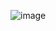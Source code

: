 ![image](https://user-images.githubusercontent.com/49941629/166069685-2fb7212e-faea-4301-b95b-afd30d249466.png)

